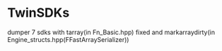 # TwinSDKs
dumper 7 sdks with tarray(in Fn_Basic.hpp) fixed and markarraydirty(in Engine_structs.hpp(FFastArraySerializer))
